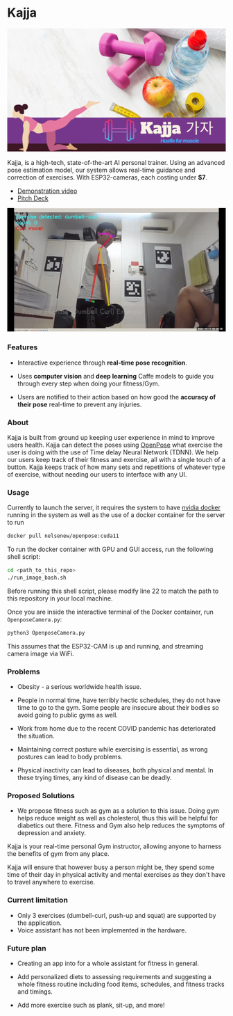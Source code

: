 # Kajja
![Kajja](Canva/1.png)

Kajja, is a high-tech, state-of-the-art AI personal trainer. Using an advanced pose estimation model, our system allows real-time guidance and correction of exercises. With ESP32-cameras, each costing under <b>$7</b>.

* [Demonstration video](video/detection.mp4)
* [Pitch Deck](https://youtu.be/XICYCCUX95o)

![Exercise 1](gif/Exercise_1.gif)

### Features
- Interactive experience through **real-time pose recognition**. 

- Uses **computer vision** and **deep learning** Caffe models to guide you through every step when doing your fitness/Gym.

- Users are notified to their action based on how good the **accuracy of their pose** real-time to prevent any injuries.

### About
Kajja is built from ground up keeping user experience in mind to improve users health. Kajja can detect the poses using [OpenPose](https://github.com/CMU-Perceptual-Computing-Lab/openpose) what exercise the user is doing with the use of Time delay Neural Network (TDNN). We help our users keep track of their fitness and exercise, all with a single touch of a button. Kajja keeps track of how many sets and repetitions of whatever type of exercise, without needing our users to interface with any UI.

### Usage
Currently to launch the server, it requires the system to have [nvidia docker](https://www.docker.com/) running in the system as well as the use of a docker container for the server to run

```bash
docker pull nelsenew/openpose:cuda11
```

To run the docker container with GPU and GUI access, run the following shell script:
```bash
cd <path_to_this_repo>
./run_image_bash.sh
```

Before running this shell script, please modify line 22 to match the path to this repository in your local machine.  

Once you are inside the interactive terminal of the Docker container, run `OpenposeCamera.py`:
```bash
python3 OpenposeCamera.py
```

This assumes that the ESP32-CAM is up and running, and streaming camera image via WiFi.

### Problems
* Obesity - a serious worldwide health issue.

* People in normal time, have terribly hectic schedules, they do not have time to go to the gym. Some people are insecure about their bodies so avoid going to public gyms as well.

* Work from home due to the recent COVID pandemic has deteriorated the situation.

* Maintaining correct posture while exercising is essential, as wrong postures can lead to body problems.

* Physical inactivity can lead to diseases, both physical and mental. In these trying times, any kind of disease can be deadly.


### Proposed Solutions

* We propose fitness such as gym as a solution to this issue. Doing gym helps reduce weight as well as cholesterol, thus this will be helpful for diabetics out there. Fitness and Gym also help reduces the symptoms of depression and anxiety.

Kajja is your real-time personal Gym instructor, allowing anyone to harness the benefits of gym from any place.

Kajja will ensure that however busy a person might be, they spend some time of their day in physical activity and mental exercises as they don't have to travel anywhere to exercise.

### Current limitation
* Only 3 exercises (dumbell-curl, push-up and squat) are supported by the application.
* Voice assistant has not been implemented in the hardware.

### Future plan
* Creating an app into for a whole assistant for fitness in general.

* Add personalized diets to assessing requirements and suggesting a whole fitness routine including food items, schedules, and fitness tracks and timings.

* Add more exercise such as plank, sit-up, and more!
